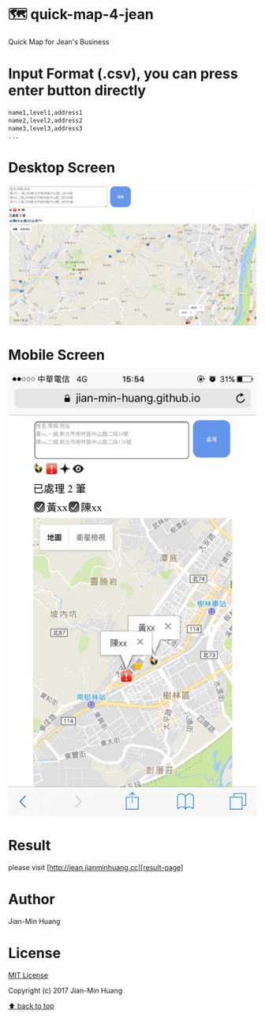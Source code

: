 # 🗺 quick-map-4-jean
Quick Map for Jean's Business

# Input Format (.csv), you can press enter button directly
```
name1,level1,address1
name2,level2,address2
name3,level3,address3
...
```

# Desktop Screen
![desktop](./img/desktop.png)

# Mobile Screen
![mobile](./img/mobile.jpg)

# Result
please visit [http://jean.jianminhuang.cc][result-page]

# Author
Jian-Min Huang

# License
[MIT License][license-page]

Copyright (c) 2017 Jian-Min Huang

[:arrow_up: back to top][top-page]

[result-page]: <http://jean.jianminhuang.cc>
[license-page]: <https://github.com/Jian-Min-Huang/quick-map-4-jean/blob/master/LICENSE>
[top-page]: <https://github.com/Jian-Min-Huang/quick-map-4-jean#quick-map-4-jean>